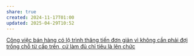 ```yaml
---
share: true
created: 2024-11-17T01:00
updated: 2025-04-29T10:52
---
```

[Công việc bán hàng có lộ trình thăng tiến đơn giản vì không cần phải đợi trống chỗ từ cấp trên, cứ làm đủ chỉ tiêu là lên chức](../../../../../../%E2%9A%A1Hi%E1%BB%83u%20bi%E1%BA%BFt%20s%C3%A2u/Ki%E1%BA%BFm%20ti%E1%BB%81n/B%C3%A1n%20h%C3%A0ng/C%C3%B4ng%20vi%E1%BB%87c%20b%C3%A1n%20h%C3%A0ng%20c%C3%B3%20l%E1%BB%99%20tr%C3%ACnh%20th%C4%83ng%20ti%E1%BA%BFn%20%C4%91%C6%A1n%20gi%E1%BA%A3n%20v%C3%AC%20kh%C3%B4ng%20c%E1%BA%A7n%20ph%E1%BA%A3i%20%C4%91%E1%BB%A3i%20tr%E1%BB%91ng%20ch%E1%BB%97%20t%E1%BB%AB%20c%E1%BA%A5p%20tr%C3%AAn,%20c%E1%BB%A9%20l%C3%A0m%20%C4%91%E1%BB%A7%20ch%E1%BB%89%20ti%C3%AAu%20l%C3%A0%20l%C3%AAn%20ch%E1%BB%A9c.md)
